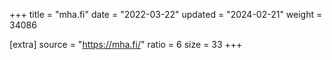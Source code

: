 +++
title = "mha.fi"
date = "2022-03-22"
updated = "2024-02-21"
weight = 34086

[extra]
source = "https://mha.fi/"
ratio = 6
size = 33
+++
